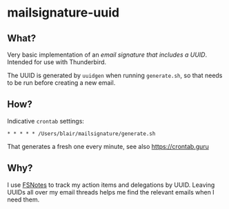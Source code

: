 # mailsignature-uuid

## What?

Very basic implementation of an _email signature that includes a UUID_. Intended for use with Thunderbird.

The UUID is generated by `uuidgen` when running `generate.sh`, so that needs to be run before creating a new email.

## How?

Indicative `crontab` settings:

```
* * * * * /Users/blair/mailsignature/generate.sh
```

That generates a fresh one every minute, see also https://crontab.guru

## Why?

I use [FSNotes](https://github.com/glushchenko/fsnotes) to track my action items and delegations by UUID. Leaving UUIDs all over my email threads helps me find the relevant emails when I need them.
